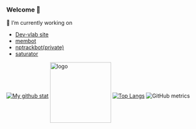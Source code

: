 ### Welcome 👋

🔭 I’m currently working on 
- [Dev-vlab site](https://github.com/Viste/dev-vlab)
- [membot](https://github.com/Viste/memebot)
- [nptrackbot(private)](private)
- [saturator](https://github.com/Viste/Saturator)

[![My github stat](https://github-readme-stats-git-masterrstaa-rickstaa.vercel.app/api?username=Viste&count_private=true&include_all_commits=true&show_icons=true&show_icons=true&theme=dark)](https://github.com/Viste)
<img src="https://github-profile-trophy.vercel.app/?username=Viste&theme=flat&column=7" alt="logo" height="160" align="center" style="margin: auto; margin-bottom: 20px;" /> 
[![Top Langs](https://github-readme-stats-git-masterrstaa-rickstaa.vercel.app/api/top-langs/?username=Viste&layout=compact&theme=dark)](https://github.com/Viste)
![GitHub metrics](https://metrics.lecoq.io/insights/Viste)
<!--
**Viste/Viste** is a ✨ _special_ ✨ repository because its `README.md` (this file) appears on your GitHub profile.
